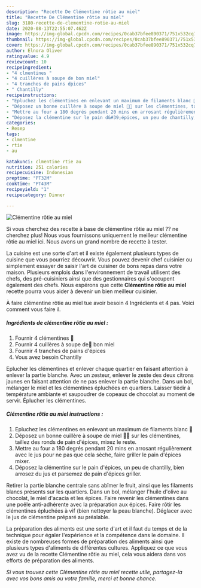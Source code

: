 ```yaml
---
description: "Recette De Clémentine rôtie au miel"
title: "Recette De Clémentine rôtie au miel"
slug: 3180-recette-de-clementine-rotie-au-miel
date: 2020-08-13T22:55:07.462Z
image: https://img-global.cpcdn.com/recipes/0cab37bfee890371/751x532cq70/clementine-rotie-au-miel-photo-principale-de-la-recette.jpg
thumbnail: https://img-global.cpcdn.com/recipes/0cab37bfee890371/751x532cq70/clementine-rotie-au-miel-photo-principale-de-la-recette.jpg
cover: https://img-global.cpcdn.com/recipes/0cab37bfee890371/751x532cq70/clementine-rotie-au-miel-photo-principale-de-la-recette.jpg
author: Elnora Oliver
ratingvalue: 4.9
reviewcount: 10
recipeingredient:
- "4 clmentines "
- "4 cuillères à soupe de bon miel"
- "4 tranches de pains dpices"
- " Chantilly"
recipeinstructions:
- "Epluchez les clémentines en enlevant un maximum de filaments blanc 🍊"
- "Déposez un bonne cuillère à soupe de miel 🍯🥄 sur les clémentines, taillez des ronds de pain d&#39;épices, mixez le reste."
- "Mettre au four a 180 degrés pendant 20 mins en arrosant régulièrement avec le jus pour ne pas que cela sèche, faire griller le pain d&#39;épices mixer."
- "Déposez la clémentine sur le pain d&#39;épices, un peu de chantilly, bien arrosez du jus et parsemez de pain d&#39;épices griller."
categories:
- Resep
tags:
- clmentine
- rtie
- au

katakunci: clmentine rtie au 
nutrition: 251 calories
recipecuisine: Indonesian
preptime: "PT32M"
cooktime: "PT43M"
recipeyield: "1"
recipecategory: Dinner

---
```



![Clémentine rôtie au miel](https://img-global.cpcdn.com/recipes/0cab37bfee890371/751x532cq70/clementine-rotie-au-miel-photo-principale-de-la-recette.jpg)

Si vous cherchez des recette à base de clémentine rôtie au miel ?? ne cherchez plus! Nous vous fournissons uniquement le meilleur clémentine rôtie au miel ici. Nous avons un grand nombre de recette à tester.

La cuisine est une sorte d'art et il existe également plusieurs types de cuisine que vous pourriez découvrir. Vous pouvez devenir chef cuisinier ou simplement essayer de saisir l'art de cuisiner de bons repas dans votre maison. Plusieurs emplois dans l'environnement de travail utilisent des chefs, des pré-cuisiniers ainsi que des gestionnaires qui s'occupent également des chefs. Nous espérons que cette <strong> Clémentine rôtie au miel </strong> recette pourra vous aider à devenir un bien meilleur cuisinier.

<!--inarticleads1-->

À faire clémentine rôtie au miel tue avoir besoin 4 Ingrédients et 4 pas. Voici comment vous faire il.

##### Ingrédients de clémentine rôtie au miel :

1. Fournir 4 clémentines 🍊
1. Fournir 4 cuillères à soupe de🍯 bon miel
1. Fournir 4 tranches de pains d&#39;épices
1. Vous avez besoin  Chantilly


Eplucher les clémentines et enlever chaque quartier en faisant attention à enlever la partie blanche. Avec un zesteur, enlever le zeste des deux citrons jaunes en faisant attention de ne pas enlever la partie blanche. Dans un bol, mélanger le miel et les clémentines épluchées en quartiers. Laisser tiédir à température ambiante et saupoudrer de copeaux de chocolat au moment de servir. Éplucher les clémentines. 

<!--inarticleads2-->

##### Clémentine rôtie au miel instructions :

1. Epluchez les clémentines en enlevant un maximum de filaments blanc 🍊
1. Déposez un bonne cuillère à soupe de miel 🍯🥄 sur les clémentines, taillez des ronds de pain d&#39;épices, mixez le reste.
1. Mettre au four a 180 degrés pendant 20 mins en arrosant régulièrement avec le jus pour ne pas que cela sèche, faire griller le pain d&#39;épices mixer.
1. Déposez la clémentine sur le pain d&#39;épices, un peu de chantilly, bien arrosez du jus et parsemez de pain d&#39;épices griller.


Retirer la partie blanche centrale sans abîmer le fruit, ainsi que les filaments blancs présents sur les quartiers. Dans un bol, mélanger l&#39;huile d&#39;olive au chocolat, le miel d&#39;acacia et les épices. Faire revenir les clémentines dans une poêle anti-adhérente avec la préparation aux épices. Faire rôtir les clémentines épluchées à vif (bien nettoyer la peau blanche). Déglacer avec le jus de clémentine préparé au préalable. 

<!--inarticleads1-->

<p>
La préparation des aliments est une sorte d'art et il faut du temps et de la technique pour égaler l'expérience et la compétence dans le domaine. Il existe de nombreuses formes de préparation des aliments ainsi que plusieurs types d'aliments de différentes cultures. Appliquez ce que vous avez vu de la recette Clémentine rôtie au miel, cela vous aidera dans vos efforts de préparation des aliments.
</p>

<p>
<i>Si vous trouvez cette Clémentine rôtie au miel recette utile, partagez-la avec vos bons amis ou votre famille, merci et bonne chance.</i>
</p>
